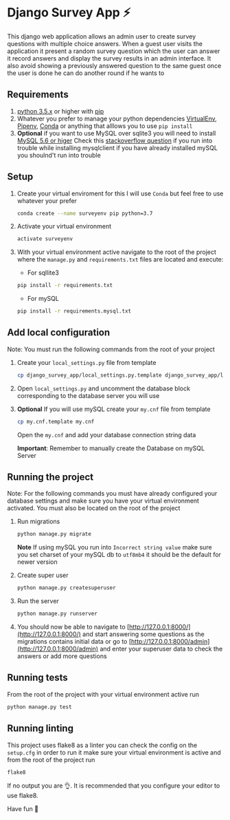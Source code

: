 # Django Survey App ⚡

This django web application allows an admin user to create survey questions with multiple choice answers. When a guest user visits the application  it present a random survey question which the user can answer it record answers and display the survey results in an admin interface. It also avoid showing a previously answered question to the same guest once the user is done he can do another round
if he wants to

## Requirements

1. [python 3.5.x](https://www.python.org/) or higher with [pip](https://pypi.org/project/pip/)
2. Whatever you prefer to manage your python dependencies [VirtualEnv](https://docs.python.org/3/tutorial/venv.html), [Pipenv](https://docs.pipenv.org/en/latest/), [Conda](https://docs.conda.io/en/latest/) or anything that alllows you to use `pip install`
3. **Optional** if you want to use MySQL over sqlite3 you will need to install [MySQL 5.6 or higer](https://dev.mysql.com/downloads/mysql/)  Check this [stackoverflow question](https://stackoverflow.com/a/35191977) if you run into trouble while installing mysqlclient if you have already installed mySQL you shoulnd't run into trouble

## Setup

1. Create your virtual enviroment for this I will use `Conda` but feel free to use whatever your prefer

    ```bash
    conda create --name surveyenv pip python=3.7
    ```

2. Activate your virtual environment

    ```bash
    activate surveyenv
    ```

3. With your virtual environment active navigate to the root of the project where the `manage.py` and `requirements.txt` files are located and execute:

    - For sqllite3

    ```bash
    pip install -r requirements.txt
    ```

    - For mySQL

    ```sh
   pip install -r requirements.mysql.txt
    ```

## Add local configuration

Note: You must run the following commands from the root of your project

1. Create your `local_settings.py` file from template

    ```bash
    cp django_survey_app/local_settings.py.template django_survey_app/local_settings.py
    ```

2. Open `local_settings.py` and uncomment the database block corresponding to the database server you will use

3. **Optional** If you will use mySQL create your `my.cnf` file from template

    ```bash
    cp my.cnf.template my.cnf
    ```

    Open the `my.cnf` and add your database connection string data

    **Important**: Remember to manually create the Database on mySQL Server

## Running the project

Note: For the following commands you must have already configured your database settings and make sure you have your virtual environment activated. You must also be located on the root of the project

1. Run migrations

    ```sh
    python manage.py migrate
    ```

    **Note** If using mySQL you run into `Incorrect string value` make sure you set charset of your mySQL db to `utf8mb4` it should be the default for newer version

2. Create super user

    ```sh
    python manage.py createsuperuser
    ```

3. Run the server

    ```sh
    python manage.py runserver
    ```

4. You should now be able to navigate to [http://127.0.0.1:8000/](http://127.0.0.1:8000/) and start answering some questions as the migrations contains initial data or go to [http://127.0.0.1:8000/admin](http://127.0.0.1:8000/admin) and enter your superuser data to check the answers or add more questions

## Running tests

From the root of the project with your virtual environment active run

```sh
python manage.py test
```

## Running linting

This project uses flake8 as a linter you can check the config on the `setup.cfg`  in order to run it make sure your virtual environment is active and from the root of the project run

```sh
flake8
```

If no output you are 👌. It is recommended that you configure your editor to use flake8.


Have fun 🎉
